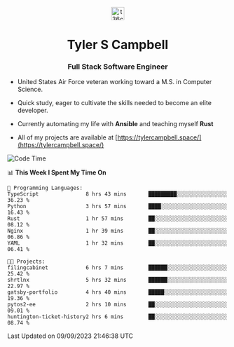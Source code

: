 <p align="center">
<a href="https://www.linkedin.com/in/t36campbell" target="blank"><img align="center" src="https://ik.imagekit.io/t36campbell/Portfolio/linkedin.png.original_m8bbGgPh6.png" alt="t36campbell" height="30" width="30" /></a>
</p>
<h1 align="center">Tyler S Campbell</h1>
<h3 align="center">Full Stack Software Engineer</h3>

* United States Air Force veteran working toward a M.S. in Computer Science.

* Quick study, eager to cultivate the skills needed to become an elite developer.

* Currently automating my life with **Ansible** and teaching myself **Rust**

* All of my projects are available at [https://tylercampbell.space/](https://tylercampbell.space/)

<!--START_SECTION:waka-->
![Code Time](http://img.shields.io/badge/Code%20Time-2%2C790%20hrs%2058%20mins-blue)

📊 **This Week I Spent My Time On** 

```text
💬 Programming Languages: 
TypeScript               8 hrs 43 mins       █████████░░░░░░░░░░░░░░░░   36.23 % 
Python                   3 hrs 57 mins       ████░░░░░░░░░░░░░░░░░░░░░   16.43 % 
Rust                     1 hr 57 mins        ██░░░░░░░░░░░░░░░░░░░░░░░   08.12 % 
Nginx                    1 hr 39 mins        ██░░░░░░░░░░░░░░░░░░░░░░░   06.86 % 
YAML                     1 hr 32 mins        ██░░░░░░░░░░░░░░░░░░░░░░░   06.41 % 

🐱‍💻 Projects: 
filingcabinet            6 hrs 7 mins        ██████░░░░░░░░░░░░░░░░░░░   25.42 % 
shrtlnx                  5 hrs 32 mins       ██████░░░░░░░░░░░░░░░░░░░   22.97 % 
gatsby-portfolio         4 hrs 40 mins       █████░░░░░░░░░░░░░░░░░░░░   19.36 % 
pytos2-ee                2 hrs 10 mins       ██░░░░░░░░░░░░░░░░░░░░░░░   09.01 % 
huntington-ticket-history2 hrs 6 mins        ██░░░░░░░░░░░░░░░░░░░░░░░   08.74 % 
```


 Last Updated on 09/09/2023 21:46:38 UTC
<!--END_SECTION:waka-->
